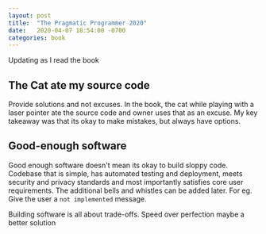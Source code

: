 ```yaml
---
layout: post
title:  "The Pragmatic Programmer 2020"
date:   2020-04-07 18:54:00 -0700
categories: book
---
```


Updating as I read the book

## The Cat ate my source code

Provide solutions and not excuses. In the book, the cat while playing with a laser pointer ate the source code and owner uses that as an excuse. My key takeaway was that its okay to make mistakes, but always have options.

## Good-enough software

Good enough software doesn't mean its okay to build sloppy code. Codebase that is simple, has automated testing and deployment, meets security and privacy standards and most importantly satisfies core user requirements. The additional bells and whistles can be added later. For eg. Give the user a `not implemented` message.

Building software is all about trade-offs. Speed over perfection maybe a better solution
